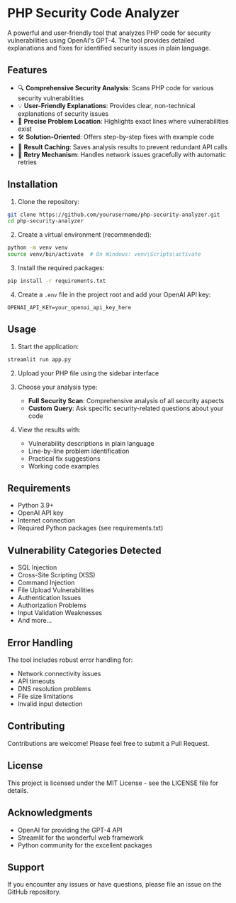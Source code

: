 # PHP Security Code Analyzer

A powerful and user-friendly tool that analyzes PHP code for security vulnerabilities using OpenAI's GPT-4. The tool provides detailed explanations and fixes for identified security issues in plain language.

## Features

- 🔍 **Comprehensive Security Analysis**: Scans PHP code for various security vulnerabilities
- 💡 **User-Friendly Explanations**: Provides clear, non-technical explanations of security issues
- 🎯 **Precise Problem Location**: Highlights exact lines where vulnerabilities exist
- 🛠️ **Solution-Oriented**: Offers step-by-step fixes with example code
- 💾 **Result Caching**: Saves analysis results to prevent redundant API calls
- 🔄 **Retry Mechanism**: Handles network issues gracefully with automatic retries

## Installation

1. Clone the repository:
```bash
git clone https://github.com/yourusername/php-security-analyzer.git
cd php-security-analyzer
```

2. Create a virtual environment (recommended):
```bash
python -m venv venv
source venv/bin/activate  # On Windows: venv\Scripts\activate
```

3. Install the required packages:
```bash
pip install -r requirements.txt
```

4. Create a `.env` file in the project root and add your OpenAI API key:
```env
OPENAI_API_KEY=your_openai_api_key_here
```

## Usage

1. Start the application:
```bash
streamlit run app.py
```

2. Upload your PHP file using the sidebar interface

3. Choose your analysis type:
   - **Full Security Scan**: Comprehensive analysis of all security aspects
   - **Custom Query**: Ask specific security-related questions about your code

4. View the results with:
   - Vulnerability descriptions in plain language
   - Line-by-line problem identification
   - Practical fix suggestions
   - Working code examples

## Requirements

- Python 3.9+
- OpenAI API key
- Internet connection
- Required Python packages (see requirements.txt)

## Vulnerability Categories Detected

- SQL Injection
- Cross-Site Scripting (XSS)
- Command Injection
- File Upload Vulnerabilities
- Authentication Issues
- Authorization Problems
- Input Validation Weaknesses
- And more...

## Error Handling

The tool includes robust error handling for:
- Network connectivity issues
- API timeouts
- DNS resolution problems
- File size limitations
- Invalid input detection

## Contributing

Contributions are welcome! Please feel free to submit a Pull Request.

## License

This project is licensed under the MIT License - see the LICENSE file for details.

## Acknowledgments

- OpenAI for providing the GPT-4 API
- Streamlit for the wonderful web framework
- Python community for the excellent packages

## Support

If you encounter any issues or have questions, please file an issue on the GitHub repository.